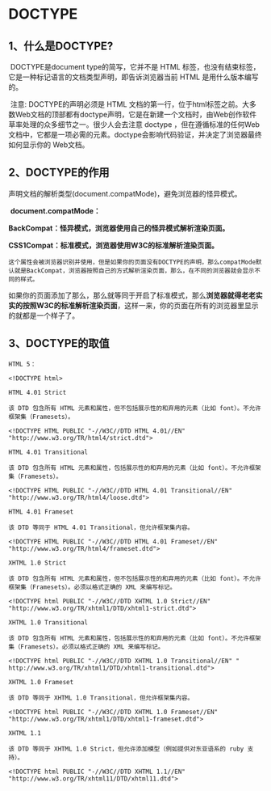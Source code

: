 # DOCTYPE

## 1、什么是DOCTYPE?

​	DOCTYPE是document type的简写，它并不是 HTML 标签，也没有结束标签，它是一种标记语言的文档类型声明，即告诉浏览器当前 HTML 是用什么版本编写的。

​	注意: DOCTYPE的声明必须是 HTML 文档的第一行，位于html标签之前。大多数Web文档的顶部都有doctype声明，它是在新建一个文档时，由Web创作软件草率处理的众多细节之一。很少人会去注意 doctype ，但在遵循标准的任何Web文档中，它都是一项必需的元素。doctype会影响代码验证，并决定了浏览器最终如何显示你的 Web文档。


## 2、DOCTYPE的作用

声明文档的解析类型(document.compatMode)，避免浏览器的怪异模式。

​	**document.compatMode：**

​		**BackCompat：怪异模式，浏览器使用自己的怪异模式解析渲染页面。**

​		**CSS1Compat：标准模式，浏览器使用W3C的标准解析渲染页面。**

 	这个属性会被浏览器识别并使用，但是如果你的页面没有DOCTYPE的声明，那么compatMode默认就是BackCompat，浏览器按照自己的方式解析渲染页面，那么，在不同的浏览器就会显示不同的样式。

​    如果你的页面添加了<!DOCTYPE html>那么，那么就等同于开启了标准模式，那么**浏览器就得老老实实的按照W3C的标准解析渲染页面**，这样一来，你的页面在所有的浏览器里显示的就都是一个样子了。

## 3、DOCTYPE的取值

```
HTML 5： 

<!DOCTYPE html>

HTML 4.01 Strict

该 DTD 包含所有 HTML 元素和属性，但不包括展示性的和弃用的元素（比如 font）。不允许框架集（Framesets）。

<!DOCTYPE HTML PUBLIC "-//W3C//DTD HTML 4.01//EN" "http://www.w3.org/TR/html4/strict.dtd">

HTML 4.01 Transitional

该 DTD 包含所有 HTML 元素和属性，包括展示性的和弃用的元素（比如 font）。不允许框架集（Framesets）。

<!DOCTYPE HTML PUBLIC "-//W3C//DTD HTML 4.01 Transitional//EN" "http://www.w3.org/TR/html4/loose.dtd">

HTML 4.01 Frameset

该 DTD 等同于 HTML 4.01 Transitional，但允许框架集内容。

<!DOCTYPE HTML PUBLIC "-//W3C//DTD HTML 4.01 Frameset//EN" "http://www.w3.org/TR/html4/frameset.dtd">

XHTML 1.0 Strict

该 DTD 包含所有 HTML 元素和属性，但不包括展示性的和弃用的元素（比如 font）。不允许框架集（Framesets）。必须以格式正确的 XML 来编写标记。

<!DOCTYPE html PUBLIC "-//W3C//DTD XHTML 1.0 Strict//EN" "http://www.w3.org/TR/xhtml1/DTD/xhtml1-strict.dtd">

XHTML 1.0 Transitional

该 DTD 包含所有 HTML 元素和属性，包括展示性的和弃用的元素（比如 font）。不允许框架集（Framesets）。必须以格式正确的 XML 来编写标记。

<!DOCTYPE html PUBLIC "-//W3C//DTD XHTML 1.0 Transitional//EN" " http://www.w3.org/TR/xhtml1/DTD/xhtml1-transitional.dtd">

XHTML 1.0 Frameset

该 DTD 等同于 XHTML 1.0 Transitional，但允许框架集内容。

<!DOCTYPE html PUBLIC "-//W3C//DTD XHTML 1.0 Frameset//EN" "http://www.w3.org/TR/xhtml1/DTD/xhtml1-frameset.dtd">

XHTML 1.1

该 DTD 等同于 XHTML 1.0 Strict，但允许添加模型（例如提供对东亚语系的 ruby 支持）。

<!DOCTYPE html PUBLIC "-//W3C//DTD XHTML 1.1//EN" "http://www.w3.org/TR/xhtml11/DTD/xhtml11.dtd">
```

